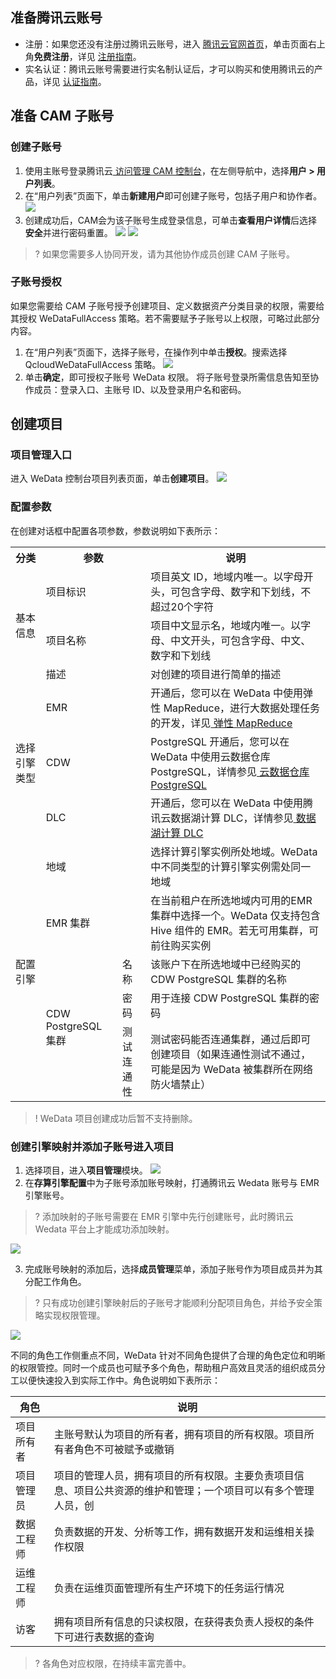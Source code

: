 ## 准备腾讯云账号
- 注册：如果您还没有注册过腾讯云账号，进入 [腾讯云官网首页](https://cloud.tencent.com/)，单击页面右上角**免费注册**，详见 [注册指南](https://cloud.tencent.com/document/product/378/17985)。
- 实名认证：腾讯云账号需要进行实名制认证后，才可以购买和使用腾讯云的产品，详见 [认证指南](https://cloud.tencent.com/document/product/378/3629)。

## 准备 CAM 子账号
### 创建子账号
1. 使用主账号登录腾讯云[ 访问管理 CAM 控制台](https://console.cloud.tencent.com/cam/overview)，在左侧导航中，选择**用户 > 用户列表**。
2. 在“用户列表”页面下，单击**新建用户**即可创建子账号，包括子用户和协作者。
![](https://qcloudimg.tencent-cloud.cn/raw/4d58d88870659e086d6665342509ed2a.png)
3. 创建成功后，CAM会为该子账号生成登录信息，可单击**查看用户详情**后选择**安全**并进行密码重置。
![](https://qcloudimg.tencent-cloud.cn/raw/ca41ebb58925ce6d62e031bc9f9f2c4e.png)
![](https://qcloudimg.tencent-cloud.cn/raw/c17608176b47c0ef5b03254e4c04d215.png)
>? 如果您需要多人协同开发，请为其他协作成员创建 CAM 子账号。
>

### 子账号授权
如果您需要给 CAM 子账号授予创建项目、定义数据资产分类目录的权限，需要给其授权 WeDataFullAccess 策略。若不需要赋予子账号以上权限，可略过此部分内容。
1. 在“用户列表”页面下，选择子账号，在操作列中单击**授权**。搜索选择 QcloudWeDataFullAccess 策略。
![](https://qcloudimg.tencent-cloud.cn/raw/c51d5815946f3ed99762102fc89d5ef1.png)
2. 单击**确定**，即可授权子账号 WeData 权限。
将子账号登录所需信息告知至协作成员：登录入口、主账号 ID、以及登录用户名和密码。

## 创建项目
### 项目管理入口
进入 WeData 控制台项目列表页面，单击**创建项目**。
![](https://qcloudimg.tencent-cloud.cn/raw/3bfe5b310e70d1c1817f0e5a6aec7f16.png)

### 配置参数
在创建对话框中配置各项参数，参数说明如下表所示：
<table>
<tr>
<th >分类</th>
<th colspan=2>参数</th>
<th >说明</th>
</tr>
<tr>
<td rowspan="3">基本信息</td>
<td  colspan=2>项目标识</td>
<td>项目英文 ID，地域内唯一。以字母开头，可包含字母、数字和下划线，不超过20个字符</td>
</tr><tr>
<td  colspan=2>项目名称</td>
<td>项目中文显示名，地域内唯一。以字母、中文开头，可包含字母、中文、数字和下划线</td>
</tr><tr>
<td  colspan=2>描述</td>
<td>对创建的项目进行简单的描述</td>
</tr><tr>
<td rowspan="3">选择引擎类型</td>
<td  colspan=2>EMR</td>
<td>开通后，您可以在 WeData 中使用弹性 MapReduce，进行大数据处理任务的开发，详见<a href="https://cloud.tencent.com/document/product/589"> 弹性 MapReduce</a></td>
</tr><tr>
<td  colspan=2>CDW</td>
<td>PostgreSQL 开通后，您可以在 WeData 中使用云数据仓库 PostgreSQL，详情参见<a href="https://cloud.tencent.com/product/cdwpg"> 云数据仓库 PostgreSQL</a></td>
</tr><tr>
<td  colspan=2>DLC</td>
<td>开通后，您可以在 WeData 中使用腾讯云数据湖计算 DLC，详情参见<a href="https://cloud.tencent.com/product/dlc"> 数据湖计算 DLC</a></td>
</tr><tr>
<td rowspan="5">配置引擎</td>
<td  colspan=2>地域</td>
<td>选择计算引擎实例所处地域。WeData 中不同类型的计算引擎实例需处同一地域</td>
</tr><tr>
<td  colspan=2>EMR 集群</td>
<td>在当前租户在所选地域内可用的EMR集群中选择一个。WeData 仅支持包含 Hive 组件的 EMR。若无可用集群，可前往购买实例</td>
</tr><tr>
<td rowspan="3">CDW PostgreSQL 集群</td>
<td>名称</td>
<td>该账户下在所选地域中已经购买的 CDW PostgreSQL 集群的名称</td>
</tr><tr>
<td>密码</td>
<td>用于连接 CDW PostgreSQL 集群的密码</td>
</tr><tr>
<td>测试连通性</td>
<td>测试密码能否连通集群，通过后即可创建项目（如果连通性测试不通过，可能是因为 WeData 被集群所在网络防火墙禁止）</td>
</tr>
</table>

>! WeData 项目创建成功后暂不支持删除。

### 创建引擎映射并添加子账号进入项目
1. 选择项目，进入**项目管理**模块。
![](https://qcloudimg.tencent-cloud.cn/raw/b24a1d5a244aa03bda08fbb0796eede6.png)
2. 在**存算引擎配置**中为子账号添加账号映射，打通腾讯云 Wedata 账号与 EMR 引擎账号。
>? 添加映射的子账号需要在 EMR 引擎中先行创建账号，此时腾讯云 Wedata 平台上才能成功添加映射。
>
![](https://qcloudimg.tencent-cloud.cn/raw/999492a1e86ad09d4322bea881571918.png)

3. 完成账号映射的添加后，选择**成员管理**菜单，添加子账号作为项目成员并为其分配工作角色。
>? 只有成功创建引擎映射后的子账号才能顺利分配项目角色，并给予安全策略实现权限管理。
>
![](https://qcloudimg.tencent-cloud.cn/raw/09bac4e978a0ebfdd1ef501c5796cd18.png)

不同的角色工作侧重点不同，WeData 针对不同角色提供了合理的角色定位和明晰的权限管控。同时一个成员也可赋予多个角色，帮助租户高效且灵活的组织成员分工以便快速投入到实际工作中。角色说明如下表所示：

| 角色 | 说明 | 
|---------|---------|
| 项目所有者	| 主账号默认为项目的所有者，拥有项目的所有权限。项目所有者角色不可被赋予或撤销| 
| 项目管理员	| 项目的管理人员，拥有项目的所有权限。主要负责项目信息、项目公共资源的维护和管理；一个项目可以有多个管理人员，创| 建该项目的人默认是项目所有者| 
| 数据工程师	| 负责数据的开发、分析等工作，拥有数据开发和运维相关操作权限| 
| 运维工程师	| 负责在运维页面管理所有生产环境下的任务运行情况| 
| 访客	| 拥有项目所有信息的只读权限，在获得表负责人授权的条件下可进行表数据的查询| 
 
>? 各角色对应权限，在持续丰富完善中。
